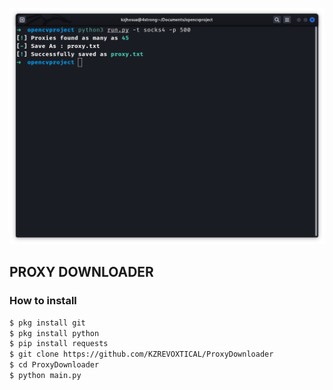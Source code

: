 ![gambar](https://raw.githubusercontent.com/KZREVOXTICAL/ProxyDownloader/main/Screenshot%20from%202022-09-19%2022-30-29.png)
<h2>PROXY DOWNLOADER</h2>

### How to install
```Bash
$ pkg install git
$ pkg install python
$ pip install requests
$ git clone https://github.com/KZREVOXTICAL/ProxyDownloader
$ cd ProxyDownloader
$ python main.py
```
